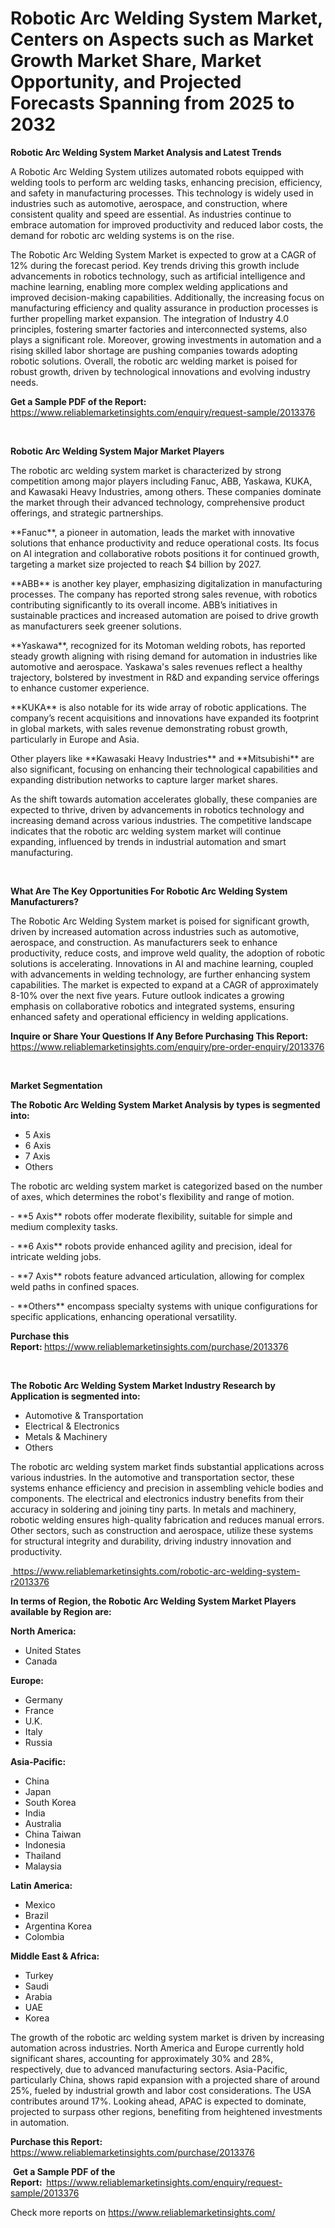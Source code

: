 <p><h1>Robotic Arc Welding System Market, Centers on Aspects such as Market Growth Market Share, Market Opportunity, and Projected Forecasts Spanning from 2025 to 2032</h1></p><p><strong>Robotic Arc Welding System Market Analysis and Latest Trends</strong></p>
<p><p>A Robotic Arc Welding System utilizes automated robots equipped with welding tools to perform arc welding tasks, enhancing precision, efficiency, and safety in manufacturing processes. This technology is widely used in industries such as automotive, aerospace, and construction, where consistent quality and speed are essential. As industries continue to embrace automation for improved productivity and reduced labor costs, the demand for robotic arc welding systems is on the rise.</p><p>The Robotic Arc Welding System Market is expected to grow at a CAGR of 12% during the forecast period. Key trends driving this growth include advancements in robotics technology, such as artificial intelligence and machine learning, enabling more complex welding applications and improved decision-making capabilities. Additionally, the increasing focus on manufacturing efficiency and quality assurance in production processes is further propelling market expansion. The integration of Industry 4.0 principles, fostering smarter factories and interconnected systems, also plays a significant role. Moreover, growing investments in automation and a rising skilled labor shortage are pushing companies towards adopting robotic solutions. Overall, the robotic arc welding market is poised for robust growth, driven by technological innovations and evolving industry needs.</p></p>
<p><strong>Get a Sample PDF of the Report:&nbsp;</strong> <a href="https://www.reliablemarketinsights.com/enquiry/request-sample/2013376?utm_campaign=2040&utm_medium=2&utm_source=Github&utm_content=ia&utm_term=02032025&utm_id=robotic-arc-welding-system">https://www.reliablemarketinsights.com/enquiry/request-sample/2013376</a></p>
<p>&nbsp;</p>
<p><strong>Robotic Arc Welding System Major Market Players</strong></p>
<p><p>The robotic arc welding system market is characterized by strong competition among major players including Fanuc, ABB, Yaskawa, KUKA, and Kawasaki Heavy Industries, among others. These companies dominate the market through their advanced technology, comprehensive product offerings, and strategic partnerships.</p><p>**Fanuc**, a pioneer in automation, leads the market with innovative solutions that enhance productivity and reduce operational costs. Its focus on AI integration and collaborative robots positions it for continued growth, targeting a market size projected to reach $4 billion by 2027.</p><p>**ABB** is another key player, emphasizing digitalization in manufacturing processes. The company has reported strong sales revenue, with robotics contributing significantly to its overall income. ABB’s initiatives in sustainable practices and increased automation are poised to drive growth as manufacturers seek greener solutions.</p><p>**Yaskawa**, recognized for its Motoman welding robots, has reported steady growth aligning with rising demand for automation in industries like automotive and aerospace. Yaskawa's sales revenues reflect a healthy trajectory, bolstered by investment in R&D and expanding service offerings to enhance customer experience.</p><p>**KUKA** is also notable for its wide array of robotic applications. The company’s recent acquisitions and innovations have expanded its footprint in global markets, with sales revenue demonstrating robust growth, particularly in Europe and Asia.</p><p>Other players like **Kawasaki Heavy Industries** and **Mitsubishi** are also significant, focusing on enhancing their technological capabilities and expanding distribution networks to capture larger market shares.</p><p>As the shift towards automation accelerates globally, these companies are expected to thrive, driven by advancements in robotics technology and increasing demand across various industries. The competitive landscape indicates that the robotic arc welding system market will continue expanding, influenced by trends in industrial automation and smart manufacturing.</p></p>
<p>&nbsp;</p>
<p><strong>What Are The Key Opportunities For Robotic Arc Welding System Manufacturers?</strong></p>
<p><p>The Robotic Arc Welding System market is poised for significant growth, driven by increased automation across industries such as automotive, aerospace, and construction. As manufacturers seek to enhance productivity, reduce costs, and improve weld quality, the adoption of robotic solutions is accelerating. Innovations in AI and machine learning, coupled with advancements in welding technology, are further enhancing system capabilities. The market is expected to expand at a CAGR of approximately 8-10% over the next five years. Future outlook indicates a growing emphasis on collaborative robotics and integrated systems, ensuring enhanced safety and operational efficiency in welding applications.</p></p>
<p><strong>Inquire or Share Your Questions If Any Before Purchasing This Report:</strong> <a href="https://www.reliablemarketinsights.com/enquiry/pre-order-enquiry/2013376?utm_campaign=2040&utm_medium=2&utm_source=Github&utm_content=ia&utm_term=02032025&utm_id=robotic-arc-welding-system">https://www.reliablemarketinsights.com/enquiry/pre-order-enquiry/2013376</a></p>
<p>&nbsp;</p>
<p><strong>Market Segmentation</strong></p>
<p><strong>The Robotic Arc Welding System Market Analysis by types is segmented into:</strong></p>
<p><ul><li>5 Axis</li><li>6 Axis</li><li>7 Axis</li><li>Others</li></ul></p>
<p><p>The robotic arc welding system market is categorized based on the number of axes, which determines the robot's flexibility and range of motion. </p><p>- **5 Axis** robots offer moderate flexibility, suitable for simple and medium complexity tasks. </p><p>- **6 Axis** robots provide enhanced agility and precision, ideal for intricate welding jobs. </p><p>- **7 Axis** robots feature advanced articulation, allowing for complex weld paths in confined spaces. </p><p>- **Others** encompass specialty systems with unique configurations for specific applications, enhancing operational versatility.</p></p>
<p><strong>Purchase this Report:&nbsp;</strong><a href="https://www.reliablemarketinsights.com/purchase/2013376?utm_campaign=2040&utm_medium=2&utm_source=Github&utm_content=ia&utm_term=02032025&utm_id=robotic-arc-welding-system">https://www.reliablemarketinsights.com/purchase/2013376</a></p>
<p>&nbsp;</p>
<p><strong>The Robotic Arc Welding System Market Industry Research by Application is segmented into:</strong></p>
<p><ul><li>Automotive & Transportation</li><li>Electrical & Electronics</li><li>Metals & Machinery</li><li>Others</li></ul></p>
<p><p>The robotic arc welding system market finds substantial applications across various industries. In the automotive and transportation sector, these systems enhance efficiency and precision in assembling vehicle bodies and components. The electrical and electronics industry benefits from their accuracy in soldering and joining tiny parts. In metals and machinery, robotic welding ensures high-quality fabrication and reduces manual errors. Other sectors, such as construction and aerospace, utilize these systems for structural integrity and durability, driving industry innovation and productivity.</p></p>
<p><a href="https://www.reliablemarketinsights.com/robotic-arc-welding-system-r2013376?utm_campaign=2040&utm_medium=2&utm_source=Github&utm_content=ia&utm_term=02032025&utm_id=robotic-arc-welding-system">&nbsp;https://www.reliablemarketinsights.com/robotic-arc-welding-system-r2013376</a></p>
<p><strong>In terms of Region, the Robotic Arc Welding System Market Players available by Region are:</strong></p>
<p>
    <p> <strong> North America: </strong>
        <ul>
            <li>United States</li>
            <li>Canada</li>
        </ul>
        </p> 
    <p> <strong> Europe: </strong>
        <ul>
            <li>Germany</li>
            <li>France</li>
            <li>U.K.</li>
            <li>Italy</li>
            <li>Russia</li>
        </ul>
        </p> 
    <p> <strong> Asia-Pacific: </strong>
        <ul>
            <li>China</li>
            <li>Japan</li>
            <li>South Korea</li>
            <li>India</li>
            <li>Australia</li>
            <li>China Taiwan</li>
            <li>Indonesia</li>
            <li>Thailand</li>
            <li>Malaysia</li>
        </ul>
        </p> 
    <p> <strong> Latin America: </strong>
        <ul>
            <li>Mexico</li>
            <li>Brazil</li>
            <li>Argentina Korea</li>
            <li>Colombia</li>
        </ul>
        </p> 
    <p> <strong> Middle East & Africa: </strong>
        <ul>
            <li>Turkey</li>
            <li>Saudi</li>
            <li>Arabia</li>
            <li>UAE</li>
            <li>Korea</li>
        </ul>
    </p>
    </p>
<p><p>The growth of the robotic arc welding system market is driven by increasing automation across industries. North America and Europe currently hold significant shares, accounting for approximately 30% and 28%, respectively, due to advanced manufacturing sectors. Asia-Pacific, particularly China, shows rapid expansion with a projected share of around 25%, fueled by industrial growth and labor cost considerations. The USA contributes around 17%. Looking ahead, APAC is expected to dominate, projected to surpass other regions, benefiting from heightened investments in automation.</p></p>
<p><strong>Purchase this Report: </strong><a href="https://www.reliablemarketinsights.com/purchase/2013376?utm_campaign=2040&utm_medium=2&utm_source=Github&utm_content=ia&utm_term=02032025&utm_id=robotic-arc-welding-system">https://www.reliablemarketinsights.com/purchase/2013376</a></p>
<p>&nbsp;<strong>Get a Sample PDF of the Report:&nbsp;&nbsp;</strong><a href="https://www.reliablemarketinsights.com/enquiry/request-sample/2013376?utm_campaign=2040&utm_medium=2&utm_source=Github&utm_content=ia&utm_term=02032025&utm_id=robotic-arc-welding-system">https://www.reliablemarketinsights.com/enquiry/request-sample/2013376</a></p>
<p><strong></strong></p>
<p>Check more reports on <a href="https://www.reliablemarketinsights.com/?utm_campaign=2040&utm_medium=2&utm_source=Github&utm_content=ia&utm_term=02032025&utm_id=robotic-arc-welding-system">https://www.reliablemarketinsights.com/</a></p>